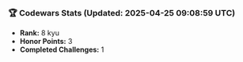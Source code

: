 ### 🏆 Codewars Stats (Updated: 2025-04-25 09:08:59 UTC)

- **Rank:** 8 kyu
- **Honor Points:** 3
- **Completed Challenges:** 1
